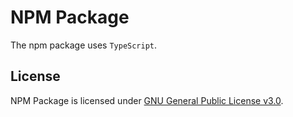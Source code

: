 # NPM Package

The npm package uses `TypeScript`.

## License

NPM Package is licensed under [GNU General Public License v3.0](LICENSE).
